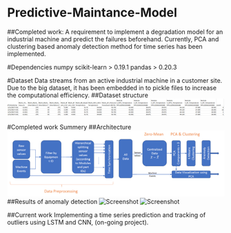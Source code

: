 # Predictive-Maintance-Model
##Completed work:
A requirement to implement a degradation model for an industrial machine and predict the failures beforehand. Currently, PCA and clustering based anomaly detection method for time series has been implemented. 

#Dependencies
numpy
scikit-learn > 0.19.1
pandas > 0.20.3

#Dataset
Data streams from an active industrial machine in a customer site. Due to the big dataset, it has been embedded in to pickle files to increase the computational efficiency. 
##Dataset structure
![Screenshot](screenshots/dataset_structure.PNG)

#Completed work Summery
##Architecture
![Screenshot](screenshots/current_work.PNG)
##Results of anomaly detection
![Screenshot](screenshots/result_1.PNG)
![Screenshot](screenshots/result_2.PNG)

##Current work
Implementing a time series prediction and tracking of outliers using LSTM and CNN, (on-going project).
